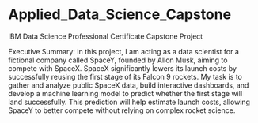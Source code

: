 # Applied_Data_Science_Capstone
IBM Data Science Professional Certificate Capstone Project


Executive Summary:
In this project, I am acting as a data scientist for a fictional company called SpaceY, founded by Allon Musk, aiming to compete with SpaceX. SpaceX significantly lowers its launch costs by successfully reusing the first stage of its Falcon 9 rockets. My task is to gather and analyze public SpaceX data, build interactive dashboards, and develop a machine learning model to predict whether the first stage will land successfully. This prediction will help estimate launch costs, allowing SpaceY to better compete without relying on complex rocket science.
